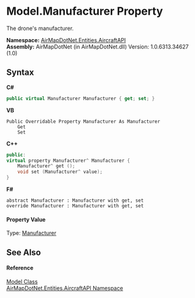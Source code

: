 # Model.Manufacturer Property 
 

The drone's manufacturer.

**Namespace:**&nbsp;<a href="N_AirMapDotNet_Entities_AircraftAPI">AirMapDotNet.Entities.AircraftAPI</a><br />**Assembly:**&nbsp;AirMapDotNet (in AirMapDotNet.dll) Version: 1.0.6313.34627 (1.0)

## Syntax

**C#**<br />
``` C#
public virtual Manufacturer Manufacturer { get; set; }
```

**VB**<br />
``` VB
Public Overridable Property Manufacturer As Manufacturer
	Get
	Set
```

**C++**<br />
``` C++
public:
virtual property Manufacturer^ Manufacturer {
	Manufacturer^ get ();
	void set (Manufacturer^ value);
}
```

**F#**<br />
``` F#
abstract Manufacturer : Manufacturer with get, set
override Manufacturer : Manufacturer with get, set
```


#### Property Value
Type: <a href="T_AirMapDotNet_Entities_AircraftAPI_Manufacturer">Manufacturer</a>

## See Also


#### Reference
<a href="T_AirMapDotNet_Entities_AircraftAPI_Model">Model Class</a><br /><a href="N_AirMapDotNet_Entities_AircraftAPI">AirMapDotNet.Entities.AircraftAPI Namespace</a><br />